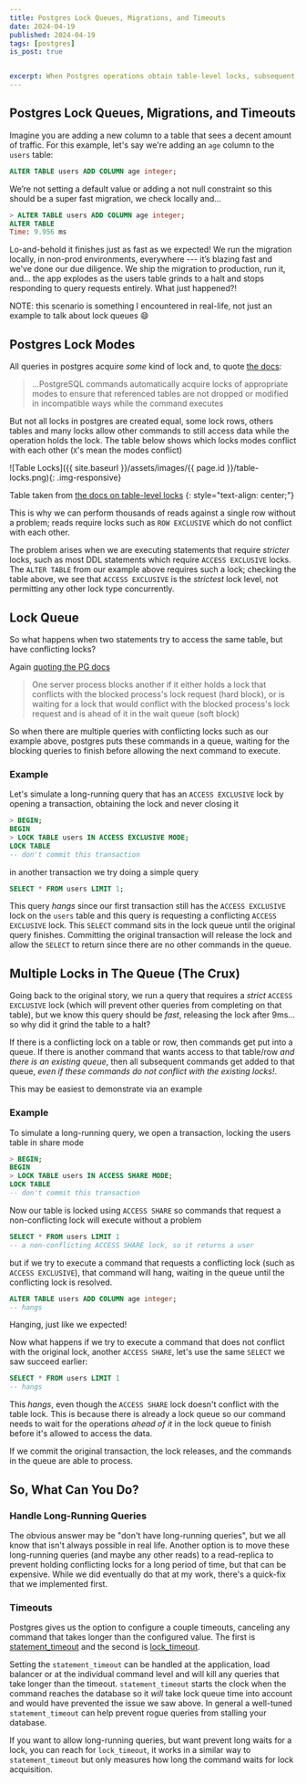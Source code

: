 ```yaml
---
title: Postgres Lock Queues, Migrations, and Timeouts
date: 2024-04-19
published: 2024-04-19
tags: [postgres]
is_post: true


excerpt: When Postgres operations obtain table-level locks, subsequent operations wait in a queue, but if there are any lock contentions in that queue, long-running queries have the potential to back everything up and can sometimes take down entire applications! 
---
```


## Postgres Lock Queues, Migrations, and Timeouts

Imagine you are adding a new column to a table that sees a decent amount of traffic. For this example, let's say we're adding an `age` column to the `users` table:

```sql
ALTER TABLE users ADD COLUMN age integer;
```

We’re not setting a default value or adding a not null constraint so this should be a super fast migration, we check locally and...

```sql
> ALTER TABLE users ADD COLUMN age integer;
ALTER TABLE
Time: 9.956 ms
```

Lo-and-behold it finishes just as fast as we expected! We run the migration locally, in non-prod environments, everywhere --- it’s blazing fast and we've done our due diligence. We ship the migration to production, run it, and... the app explodes as the users table grinds to a halt and stops responding to query requests entirely. What just happened?!

NOTE: this scenario is something I encountered in real-life, not just an example to talk about lock queues 😄

## Postgres Lock Modes

All queries in postgres acquire _some_ kind of lock and, to quote [the docs](https://www.postgresql.org/docs/current/explicit-locking.html):

> ...PostgreSQL commands automatically acquire locks of appropriate modes to ensure that referenced tables are not dropped or modified in incompatible ways while the command executes

But not all locks in postgres are created equal, some lock rows, others tables and many locks allow other commands to still access data while the operation holds the lock. The table below shows which locks modes conflict with each other (`X`'s mean the modes conflict)

![Table Locks]({{ site.baseurl }}/assets/images/{{ page.id }}/table-locks.png){: .img-responsive}

Table taken from [the docs on table-level locks](https://www.postgresql.org/docs/current/explicit-locking.html#LOCKING-TABLES)
{: style="text-align: center;"}

This is why we can perform thousands of reads against a single row without a problem; reads require locks such as `ROW EXCLUSIVE` which do not conflict with each other.

The problem arises when we are executing statements that require _stricter_ locks, such as most DDL statements which require `ACCESS EXCLUSIVE` locks. The `ALTER TABLE` from our example above requires such a lock; checking the table above, we see that `ACCESS EXCLUSIVE` is the _strictest_ lock level, not permitting any other lock type concurrently.

## Lock Queue
So what happens when two statements try to access the same table, but have conflicting locks?

Again [quoting the PG docs](https://www.postgresql.org/docs/16/functions-info.html)
> One server process blocks another if it either holds a lock that conflicts with the blocked process's lock request (hard block), or is waiting for a lock that would conflict with the blocked process's lock request and is ahead of it in the wait queue (soft block)

So when there are multiple queries with conflicting locks such as our example above, postgres puts these commands in a queue, waiting for the blocking queries to finish before allowing the next command to execute.

### Example
Let's simulate a long-running query that has an `ACCESS EXCLUSIVE` lock by opening a transaction, obtaining the lock and never closing it

```sql
> BEGIN;
BEGIN
> LOCK TABLE users IN ACCESS EXCLUSIVE MODE;
LOCK TABLE
-- don't commit this transaction
```

in another transaction we try doing a simple query

```sql
SELECT * FROM users LIMIT 1;
```

This query _hangs_ since our first transaction still has the `ACCESS EXCLUSIVE` lock on the `users` table and this query is requesting a conflicting `ACCESS EXCLUSIVE` lock. This `SELECT` command sits in the lock queue until the original query finishes. Committing the original transaction will release the lock and allow the `SELECT` to return since there are no other commands in the queue.

## Multiple Locks in The Queue (The Crux)
Going back to the original story, we run a query that requires a _strict_ `ACCESS EXCLUSIVE` lock (which will prevent other queries from completing on that table), but we know this query should be _fast_, releasing the lock after 9ms... so why did it grind the table to a halt?

If there is a conflicting lock on a table or row, then commands get put into a queue. If there is another command that wants access to that table/row _and there is an existing queue_, then all subsequent commands get added to that queue, _even if these commands do not conflict with the existing locks!_.

This may be easiest to demonstrate via an example

### Example
To simulate a long-running query, we open a transaction, locking the users table in share mode

```sql
> BEGIN;
BEGIN
> LOCK TABLE users IN ACCESS SHARE MODE;
LOCK TABLE
-- don't commit this transaction
```
Now our table is locked using `ACCESS SHARE` so commands that request a non-conflicting lock will execute without a problem

```sql
SELECT * FROM users LIMIT 1
-- a non-conflicting ACCESS SHARE lock, so it returns a user
```
but if we try to execute a command that requests a conflicting lock (such as `ACCESS EXCLUSIVE`), that command will hang, waiting in the queue until the conflicting lock is resolved.

```sql
ALTER TABLE users ADD COLUMN age integer;
-- hangs
```
Hanging, just like we expected!

Now what happens if we try to execute a command that does not conflict with the original lock, another `ACCESS SHARE`, let's use the same `SELECT` we saw succeed earlier:

```sql
SELECT * FROM users LIMIT 1
-- hangs
```
This _hangs_, even though the `ACCESS SHARE` lock doesn't conflict with the table lock. This is because there is already a lock queue so our command needs to wait for the operations _ahead of it_ in the lock queue to finish before it's allowed to access the data.

If we commit the original transaction, the lock releases, and the commands in the queue are able to process.

## So, What Can You Do?

### Handle Long-Running Queries
The obvious answer may be "don't have long-running queries", but we all know that isn't always possible in real life. Another option is to move these long-running queries (and maybe any other reads) to a read-replica to prevent holding conflicting locks for a long period of time, but that can be expensive. While we did eventually do that at my work, there's a quick-fix that we implemented first.

### Timeouts

Postgres gives us the option to configure a couple timeouts, canceling any command that takes longer than the configured value. The first is [statement_timeout](https://www.postgresql.org/docs/current/runtime-config-client.html#GUC-STATEMENT-TIMEOUT) and the second is [lock_timeout](https://www.postgresql.org/docs/current/runtime-config-client.html#GUC-LOCK-TIMEOUT).

Setting the `statement_timeout` can be handled at the application, load balancer or at the individual command level and will kill any queries that take longer than the timeout. `statement_timeout` starts the clock when the command reaches the database so it _will_ take lock queue time into account and would have prevented the issue we saw above. In general a well-tuned `statement_timeout` can help prevent rogue queries from stalling your database.

If you want to allow long-running queries, but want prevent long waits for a lock, you can reach for `lock_timeout`, it works in a similar way to `statement_timeout` but only measures how long the command waits for lock acquisition.